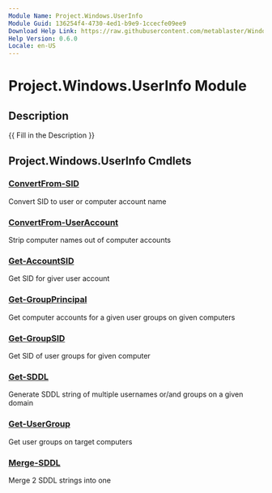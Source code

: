 ```yaml
---
Module Name: Project.Windows.UserInfo
Module Guid: 136254f4-4730-4ed1-b9e9-1ccecfe09ee9
Download Help Link: https://raw.githubusercontent.com/metablaster/WindowsFirewallRuleset/develop/Config/Content/0.6.0
Help Version: 0.6.0
Locale: en-US
---
```


# Project.Windows.UserInfo Module
## Description
{{ Fill in the Description }}

## Project.Windows.UserInfo Cmdlets
### [ConvertFrom-SID](ConvertFrom-SID.md)
Convert SID to user or computer account name

### [ConvertFrom-UserAccount](ConvertFrom-UserAccount.md)
Strip computer names out of computer accounts

### [Get-AccountSID](Get-AccountSID.md)
Get SID for giver user account

### [Get-GroupPrincipal](Get-GroupPrincipal.md)
Get computer accounts for a given user groups on given computers

### [Get-GroupSID](Get-GroupSID.md)
Get SID of user groups for given computer

### [Get-SDDL](Get-SDDL.md)
Generate SDDL string of multiple usernames or/and groups on a given domain

### [Get-UserGroup](Get-UserGroup.md)
Get user groups on target computers

### [Merge-SDDL](Merge-SDDL.md)
Merge 2 SDDL strings into one

